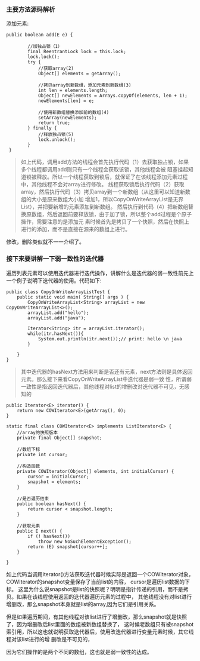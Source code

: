 ### 主要方法源码解析


添加元素:
```
public boolean add(E e) {

        //加独占锁（1）
        final ReentrantLock lock = this.lock;
        lock.lock();
        try {
            //获取array(2)
            Object[] elements = getArray();

            //拷贝array到新数组，添加元素到新数组(3)
            int len = elements.length;
            Object[] newElements = Arrays.copyOf(elements, len + 1);
            newElements[len] = e;

            //使用新数组替换添加前的数组(4)
            setArray(newElements);
            return true;
        } finally {
            //释放独占锁(5)
            lock.unlock();
        }
 }
```
> 如上代码，调用add方法的线程会首先执行代码（1）去获取独占锁，如果多个线程都调用add则只有一个线程会获取该锁，其他线程会被
阻塞挂起知道锁被释放。所以一个线程获取到锁后，就保证了在该线程添加元素过程中，其他线程不会对array进行修改。
线程获取锁后执行代码（2）获取array，然后执行代码（3）拷贝array到一个新数组（从这里可以知道新数组的大小是原来数组大小加
增加1，所以CopyOnWriteArrayList是无界List），并把要新增的元素添加到新数组。
然后执行到代码（4）把新数组替换原数组，然后返回前要释放锁，由于加了锁，所以整个add过程是个原子操作，需要注意的是添加元
素时候首先是拷贝了一个快照，然后在快照上进行的添加，而不是直接在源来的数组上进行。

修改，删除类似就不一一介绍了。

### 接下来要讲解一下弱一致性的迭代器
遍历列表元素可以使用迭代器进行迭代操作，讲解什么是迭代器的弱一致性前先上一个例子说明下迭代器的使用。代码如下:
```
public class CopyOnWriteArrayListTest {
    public static void main( String[] args ) {
        CopyOnWriteArrayList<String> arrayList = new CopyOnWriteArrayList<>();
        arrayList.add("hello");
        arrayList.add("java");

        Iterator<String> itr = arrayList.iterator();
        while(itr.hasNext()){
            System.out.println(itr.next());// print: hello \n java
        }

    }
}
```

> 其中迭代器的hasNext方法用来判断是否还有元素，next方法则是具体返回元素。那么接下来看CopyOnWriteArrayList中迭代器是弱一致
性，所谓弱一致性是指返回迭代器后，其他线程对list的增删改对迭代器不可见，无感知的
```
public Iterator<E> iterator() {
    return new COWIterator<E>(getArray(), 0);
}

static final class COWIterator<E> implements ListIterator<E> {
    //array的快照版本
    private final Object[] snapshot;

    //数组下标
    private int cursor;

    //构造函数
    private COWIterator(Object[] elements, int initialCursor) {
        cursor = initialCursor;
        snapshot = elements;
    }

    //是否遍历结束
    public boolean hasNext() {
        return cursor < snapshot.length;
    }

    //获取元素
    public E next() {
        if (! hasNext())
            throw new NoSuchElementException();
        return (E) snapshot[cursor++];
    }

}
```
   如上代码当调用iterator()方法获取迭代器时候实际是返回一个COWIterator对象，COWIterator的snapshot变量保存了当前list的内容，
cursor是遍历list数据的下标。
   这里为什么说snapshot是list的快照呢？明明是指针传递的引用，而不是拷贝。如果在该线程使用返回的迭代器遍历元素的过程中，
   其他线程没有对list进行增删改，那么snapshot本身就是list的array,因为它们是引用关系。

   但是如果遍历期间，有其他线程对该list进行了增删改，那么snapshot就是快照了，因为增删改后list里面的数组被新数组替换了，
   这时候老数组只有被snapshot索引用，所以这也就说明获取迭代器后，使用改迭代器进行变量元素时候，其它线程对该list进行的增
   删改是不可见的，

   因为它们操作的是两个不同的数组，这也就是弱一致性的达成。